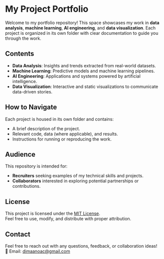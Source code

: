 # **My Project Portfolio**

Welcome to my portfolio repository! This space showcases my work in **data analysis**, **machine learning**, **AI engineering**, and **data visualization**. Each project is organized in its own folder with clear documentation to guide you through the work.

## **Contents**
- **Data Analysis**: Insights and trends extracted from real-world datasets.
- **Machine Learning**: Predictive models and machine learning pipelines.
- **AI Engineering**: Applications and systems powered by artificial intelligence.
- **Data Visualization**: Interactive and static visualizations to communicate data-driven stories.

## **How to Navigate**
Each project is housed in its own folder and contains:
- A brief description of the project.
- Relevant code, data (where applicable), and results.
- Instructions for running or reproducing the work.

## **Audience**
This repository is intended for:
- **Recruiters** seeking examples of my technical skills and projects.
- **Collaborators** interested in exploring potential partnerships or contributions.

## **License**
This project is licensed under the [MIT License](LICENSE).  
Feel free to use, modify, and distribute with proper attribution.

## **Contact**
Feel free to reach out with any questions, feedback, or collaboration ideas!  
📧 Email: dimaanoac@gmail.com  
